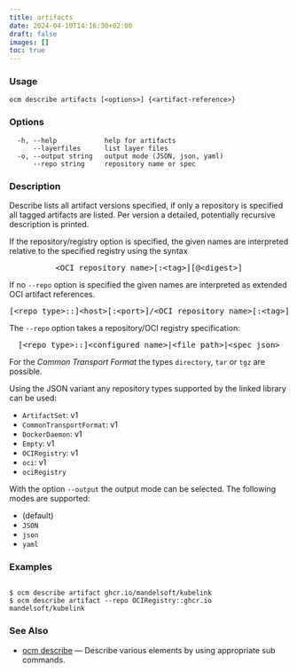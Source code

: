 ```yaml
---
title: artifacts
date: 2024-04-10T14:16:30+02:00
draft: false
images: []
toc: true
---
```

### Usage

```
ocm describe artifacts [<options>] {<artifact-reference>}
```

### Options

```
  -h, --help            help for artifacts
      --layerfiles      list layer files
  -o, --output string   output mode (JSON, json, yaml)
      --repo string     repository name or spec
```

### Description


Describe lists all artifact versions specified, if only a repository is specified
all tagged artifacts are listed.
Per version a detailed, potentially recursive description is printed.



If the repository/registry option is specified, the given names are interpreted
relative to the specified registry using the syntax

<center>
    <pre>&lt;OCI repository name>[:&lt;tag>][@&lt;digest>]</pre>
</center>

If no <code>--repo</code> option is specified the given names are interpreted 
as extended OCI artifact references.

<center>
    <pre>[&lt;repo type>::]&lt;host>[:&lt;port>]/&lt;OCI repository name>[:&lt;tag>][@&lt;digest>]</pre>
</center>

The <code>--repo</code> option takes a repository/OCI registry specification:

<center>
    <pre>[&lt;repo type>::]&lt;configured name>|&lt;file path>|&lt;spec json></pre>
</center>

For the *Common Transport Format* the types <code>directory</code>,
<code>tar</code> or <code>tgz</code> are possible.

Using the JSON variant any repository types supported by the 
linked library can be used:
  - <code>ArtifactSet</code>: v1
  - <code>CommonTransportFormat</code>: v1
  - <code>DockerDaemon</code>: v1
  - <code>Empty</code>: v1
  - <code>OCIRegistry</code>: v1
  - <code>oci</code>: v1
  - <code>ociRegistry</code>


With the option <code>--output</code> the output mode can be selected.
The following modes are supported:
  - <code></code> (default)
  - <code>JSON</code>
  - <code>json</code>
  - <code>yaml</code>


### Examples

```

$ ocm describe artifact ghcr.io/mandelsoft/kubelink
$ ocm describe artifact --repo OCIRegistry::ghcr.io mandelsoft/kubelink

```

### See Also

* [ocm describe](/docs/cli/describe)	 &mdash; Describe various elements by using appropriate sub commands.

